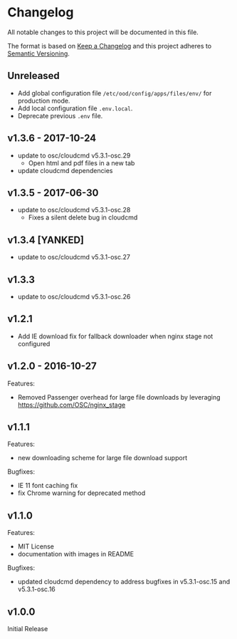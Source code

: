 # Changelog

All notable changes to this project will be documented in this file.

The format is based on [Keep a Changelog](http://keepachangelog.com/en/1.0.0/)
and this project adheres to [Semantic Versioning](http://semver.org/spec/v2.0.0.html).

## Unreleased

- Add global configuration file `/etc/ood/config/apps/files/env/` for
  production mode.
- Add local configuration file `.env.local`.
- Deprecate previous `.env` file.

## v1.3.6 - 2017-10-24

- update to osc/cloudcmd v5.3.1-osc.29
  - Open html and pdf files in a new tab
- update cloudcmd dependencies 

## v1.3.5 - 2017-06-30

- update to osc/cloudcmd v5.3.1-osc.28
  - Fixes a silent delete bug in cloudcmd

## v1.3.4 [YANKED]

- update to osc/cloudcmd v5.3.1-osc.27

## v1.3.3

- update to osc/cloudcmd v5.3.1-osc.26

## v1.2.1

- Add IE download fix for fallback downloader when nginx stage not configured

## v1.2.0 - 2016-10-27

Features:

  - Removed Passenger overhead for large file downloads by leveraging https://github.com/OSC/nginx_stage

## v1.1.1

Features:

  - new downloading scheme for large file download support

Bugfixes: 

  - IE 11 font caching fix
  - fix Chrome warning for deprecated method

## v1.1.0
 
Features:
 
  - MIT License
  - documentation with images in README
  
Bugfixes:  
  
  - updated cloudcmd dependency to address bugfixes in v5.3.1-osc.15 and v5.3.1-osc.16
  
## v1.0.0

Initial Release
